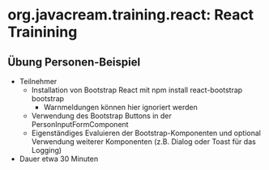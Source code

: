 # org.javacream.training.react: React Trainining

## Übung Personen-Beispiel
* Teilnehmer
  * Installation von Bootstrap React  mit npm install react-bootstrap bootstrap
    * Warnmeldungen können hier ignoriert werden
  * Verwendung des Bootstrap Buttons in der PersonInputFormComponent
  * Eigenständiges Evaluieren der Bootstrap-Komponenten und optional Verwendung weiterer Komponenten (z.B. Dialog oder Toast für das Logging)
* Dauer etwa 30 Minuten